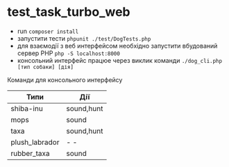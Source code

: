 # test_task_turbo_web

- run ` composer install `
- запустити тести ` phpunit ./test/DogTests.php `
- для взаємодії з веб интерфейсом необхідно запустити вбудований сервер PHP ` php -S localhost:8000 `
- консольний интерфейс працюе через виклик команди ` ./dog_cli.php [тип собаки] [дія] `

Команди для консольного интерфейсу

| Типи           | Дії        |
|----------------|------------|
| shiba-inu      | sound,hunt |
| mops           | sound      |
| taxa           | sound,hunt |
| plush_labrador | -  -       |
| rubber_taxa    | sound      |

